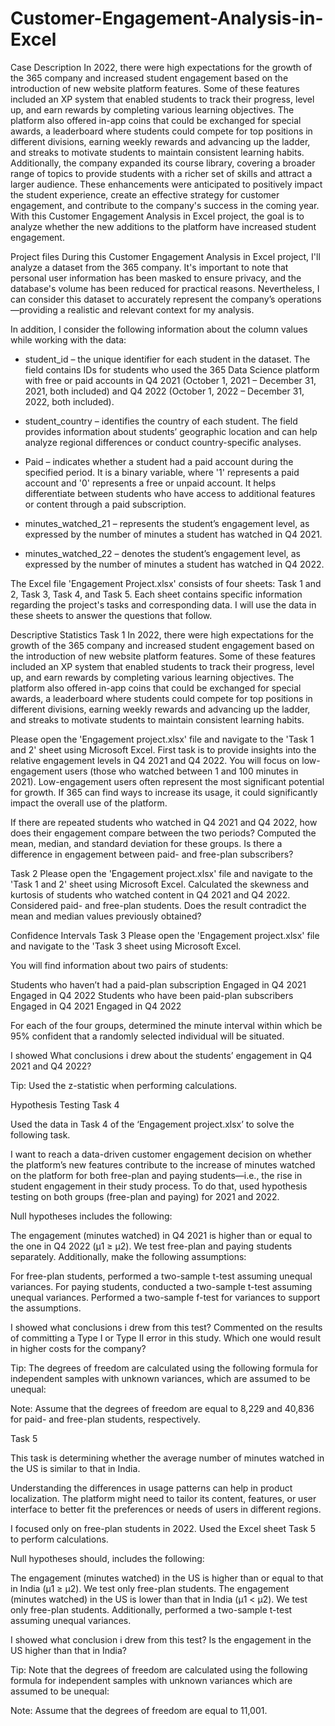 # Customer-Engagement-Analysis-in-Excel

Case Description
In 2022, there were high expectations for the growth of the 365 company and increased student engagement based on the introduction of new website platform features. Some of these features included an XP system that enabled students to track their progress, level up, and earn rewards by completing various learning objectives. The platform also offered in-app coins that could be exchanged for special awards, a leaderboard where students could compete for top positions in different divisions, earning weekly rewards and advancing up the ladder, and streaks to motivate students to maintain consistent learning habits. Additionally, the company expanded its course library, covering a broader range of topics to provide students with a richer set of skills and attract a larger audience. These enhancements were anticipated to positively impact the student experience, create an effective strategy for customer engagement, and contribute to the company's success in the coming year. With this Customer Engagement Analysis in Excel project, the goal is to analyze whether the new additions to the platform have increased student engagement.

Project files
During this Customer Engagement Analysis in Excel project, I'll analyze a dataset from the 365 company. It's important to note that personal user information has been masked to ensure privacy, and the database's volume has been reduced for practical reasons. Nevertheless, I can consider this dataset to accurately represent the company’s operations—providing a realistic and relevant context for my analysis.

In addition, I consider the following information about the column values while working with the data:

- student_id – the unique identifier for each student in the dataset. The field contains IDs for students who used the 365 Data Science platform with free or paid accounts in Q4 2021 (October 1, 2021 – December 31, 2021, both included) and Q4 2022 (October 1, 2022 – December 31, 2022, both included).

- student_country – identifies the country of each student. The field provides information about students’ geographic location and can help analyze regional differences or conduct country-specific analyses.

- Paid – indicates whether a student had a paid account during the specified period. It is a binary variable, where '1' represents a paid account and '0' represents a free or unpaid account. It helps differentiate between students who have access to additional features or content through a paid subscription.

- minutes_watched_21 – represents the student’s engagement level, as expressed by the number of minutes a student has watched in Q4 2021.

- minutes_watched_22 – denotes the student’s engagement level, as expressed by the number of minutes a student has watched in Q4 2022.

The Excel file 'Engagement Project.xlsx' consists of four sheets: Task 1 and 2, Task 3, Task 4, and Task 5. Each sheet contains specific information regarding the project's tasks and corresponding data. I will use the data in these sheets to answer the questions that follow.

Descriptive Statistics
Task 1
In 2022, there were high expectations for the growth of the 365 company and increased student engagement based on the introduction of new website platform features. Some of these features included an XP system that enabled students to track their progress, level up, and earn rewards by completing various learning objectives. The platform also offered in-app coins that could be exchanged for special awards, a leaderboard where students could compete for top positions in different divisions, earning weekly rewards and advancing up the ladder, and streaks to motivate students to maintain consistent learning habits.

Please open the 'Engagement project.xlsx' file and navigate to the 'Task 1 and 2' sheet using Microsoft Excel. First task is to provide insights into the relative engagement levels in Q4 2021 and Q4 2022. You will focus on low-engagement users (those who watched between 1 and 100 minutes in 2021). Low-engagement users often represent the most significant potential for growth. If 365 can find ways to increase its usage, it could significantly impact the overall use of the platform.

If there are repeated students who watched in Q4 2021 and Q4 2022, how does their engagement compare between the two periods? Computed the mean, median, and standard deviation for these groups. Is there a difference in engagement between paid- and free-plan subscribers?

Task 2
Please open the 'Engagement project.xlsx' file and navigate to the 'Task 1 and 2' sheet using Microsoft Excel. Calculated the skewness and kurtosis of students who watched content in Q4 2021 and Q4 2022. Considered paid- and free-plan students. Does the result contradict the mean and median values previously obtained? 

Confidence Intervals
Task 3
Please open the 'Engagement project.xlsx' file and navigate to the 'Task 3 sheet using Microsoft Excel.

You will find information about two pairs of students:

Students who haven’t had a paid-plan subscription
Engaged in Q4 2021
Engaged in Q4 2022
Students who have been paid-plan subscribers
Engaged in Q4 2021
Engaged in Q4 2022

For each of the four groups, determined the minute interval within which be 95% confident that a randomly selected individual will be situated.

I showed What conclusions i drew about the students’ engagement in Q4 2021 and Q4 2022?

Tip: Used the z-statistic when performing calculations.

Hypothesis Testing
Task 4

Used the data in Task 4 of the ‘Engagement project.xlsx’ to solve the following task.

I want to reach a data-driven customer engagement decision on whether the platform’s new features contribute to the increase of minutes watched on the platform for both free-plan and paying students—i.e., the rise in student engagement in their study process. To do that, used hypothesis testing on both groups (free-plan and paying) for 2021 and 2022. 

Null hypotheses includes the following:

The engagement (minutes watched) in Q4 2021 is higher than or equal to the one in Q4 2022 (μ1 ≥ μ2). We test free-plan and paying students separately.
Additionally, make the following assumptions:

For free-plan students, performed a two-sample t-test assuming unequal variances.
For paying students, conducted a two-sample t-test assuming unequal variances.
Performed a two-sample f-test for variances to support the assumptions.

I showed what conclusions i drew from this test? Commented on the results of committing a Type I or Type II error in this study. Which one would result in higher costs for the company?

Tip: The degrees of freedom are calculated using the following formula for independent samples with unknown variances, which are assumed to be unequal:

Note: Assume that the degrees of freedom are equal to 8,229 and 40,836 for paid- and free-plan students, respectively.  

Task 5

This task is determining whether the average number of minutes watched in the US is similar to that in India.

Understanding the differences in usage patterns can help in product localization. The platform might need to tailor its content, features, or user interface to better fit the preferences or needs of users in different regions.

I focused only on free-plan students in 2022. Used the Excel sheet Task 5 to perform calculations.

Null hypotheses should, includes the following:

The engagement (minutes watched) in the US is higher than or equal to that in India (μ1 ≥ μ2). We test only free-plan students.
The engagement (minutes watched) in the US is lower than that in India (μ1 < μ2). We test only free-plan students.
Additionally, performed a two-sample t-test assuming unequal variances.

I showed what conclusion i drew from this test? Is the engagement in the US higher than that in India?

Tip: Note that the degrees of freedom are calculated using the following formula for independent samples with unknown variances which are assumed to be unequal: 

Note: Assume that the degrees of freedom are equal to 11,001.
